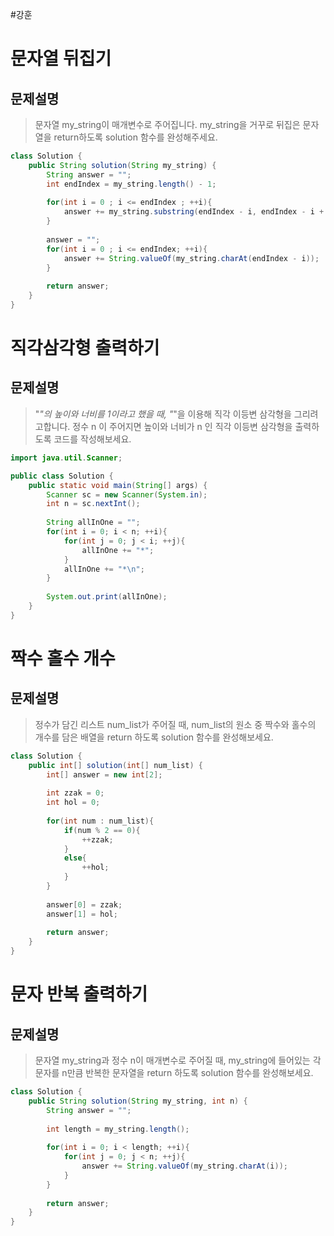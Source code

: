 #강훈

# 문자열 뒤집기

## 문제설명
> 문자열 my_string이 매개변수로 주어집니다. my_string을 거꾸로 뒤집은 문자열을 return하도록 solution 함수를 완성해주세요.

```java
class Solution {
    public String solution(String my_string) {
        String answer = "";
        int endIndex = my_string.length() - 1;
        
        for(int i = 0 ; i <= endIndex ; ++i){
            answer += my_string.substring(endIndex - i, endIndex - i + 1);
        }
        
        answer = "";
        for(int i = 0 ; i <= endIndex; ++i){
            answer += String.valueOf(my_string.charAt(endIndex - i));
        }
         
        return answer;
    }
}
```

# 직각삼각형 출력하기

## 문제설명
> "*"의 높이와 너비를 1이라고 했을 때, "*"을 이용해 직각 이등변 삼각형을 그리려고합니다. 정수 n 이 주어지면 높이와 너비가 n 인 직각 이등변 삼각형을 출력하도록 코드를 작성해보세요.

```java
import java.util.Scanner;

public class Solution {
    public static void main(String[] args) {
        Scanner sc = new Scanner(System.in);
        int n = sc.nextInt();
        
        String allInOne = "";
        for(int i = 0; i < n; ++i){
            for(int j = 0; j < i; ++j){
                allInOne += "*";
            }
            allInOne += "*\n";
        }
        
        System.out.print(allInOne);
    }
}
```

# 짝수 홀수 개수

## 문제설명
> 정수가 담긴 리스트 num_list가 주어질 때, num_list의 원소 중 짝수와 홀수의 개수를 담은 배열을 return 하도록 solution 함수를 완성해보세요.

```java
class Solution {
    public int[] solution(int[] num_list) {
        int[] answer = new int[2];
        
        int zzak = 0;
        int hol = 0;
        
        for(int num : num_list){
            if(num % 2 == 0){
                ++zzak;
            }
            else{
                ++hol;
            }
        }
        
        answer[0] = zzak;
        answer[1] = hol;
        
        return answer;
    }
}
```

# 문자 반복 출력하기

## 문제설명
> 문자열 my_string과 정수 n이 매개변수로 주어질 때, my_string에 들어있는 각 문자를 n만큼 반복한 문자열을 return 하도록 solution 함수를 완성해보세요.

```java
class Solution {
    public String solution(String my_string, int n) {
        String answer = "";
        
        int length = my_string.length();
        
        for(int i = 0; i < length; ++i){
            for(int j = 0; j < n; ++j){
                answer += String.valueOf(my_string.charAt(i));
            }
        }
        
        return answer;
    }
}
```